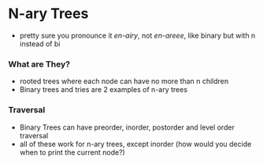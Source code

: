 # N-ary Trees
- pretty sure you pronounce it *en-airy*, not *en-areee*, like binary but with n instead of bi

### What are They?
- rooted trees where each node can have no more than n children
- Binary trees and tries are 2 examples of n-ary trees

### Traversal
- Binary Trees can have preorder, inorder, postorder and level order traversal
- all of these work for n-ary trees, except inorder (how would you decide when to print the current node?)


